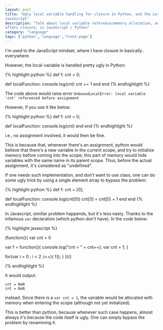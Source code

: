 ```yaml
---
layout: post
title: "Ugly local variable handling for closure in Python, and the Less Ugly
JavaScript"
description: "Talk about local variable reference/memory allocation, and how it
affets closure, in JavaScript / Python"
category: "language"
tags: ['python','language','front-page']
---
```


I'm used to the JavaScript mindset, where I have closure in basically..
everywhere.

However, the local-variable is handled pretty ugly in Python:

{% highlight python %}
def f:
  cnt = 0;
  
  def localFunction:
    console.log(cnt)
    cnt += 1
  end
end
{% endhighlight %}

The code above would raise error `UnboundLocalError: local variable 'cnt' referenced before assignment`

However, if you use it like below:

{% highlight python %}
def f:
  cnt = 0;
  
  def localFunction:
    console.log(cnt)
  end
end
{% endhighlight %}

i.e., no assignment involved, it would then be fine.

This is because that, whenever there's an assignment, python would believe that
there's a new variable in the current scope, and try to initialize memory before
coming into the scope; this part of memory would hide variables with the same
name in its parent scope. Thus, before the actual assignment, it's considered as
"undefined".

If one needs such implementation, and don't want to use class, one can do some
ugly trick by using a single element array to bypass the problem:

{% highlight python %}
def f:
  cnt = [0];
  
  def localFunction:
    console.log(cnt[0])
    cnt[0] = cnt[0] + 1
  end
end
{% endhighlight %}



In Javascript, similiar problem happends, but it's less nasty. Thanks to the
infamous `var` declaration (which python don't have). In the code below:

{% highlight javascript %}
  
(function(){
  var cnt = 0

  var f = function(){
    console.log("cnt = " + cnt++);
    var cnt = 1;
  }

  for(var i = 0 ; i < 2 ;i++){
    f();
  }
})()
  
{% endhighlight %}

It would output:

    cnt = NaN
    cnt = NaN

instead. Since there is a `var cnt = 1`, the variable would be allocated with
memory when entering the scope (although not yet initialized).

This is better than python, because whenever such case happens, almost always
it's because the code itself is ugly. One can simply bypass the problem by
renaminmg it. 
